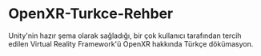 # OpenXR-Turkce-Rehber
Unity'nin hazır şema olarak sağladığı, bir çok kullanıcı tarafından tercih edilen Virtual Reality Framework'ü OpenXR hakkında Türkçe dökümasyon.
